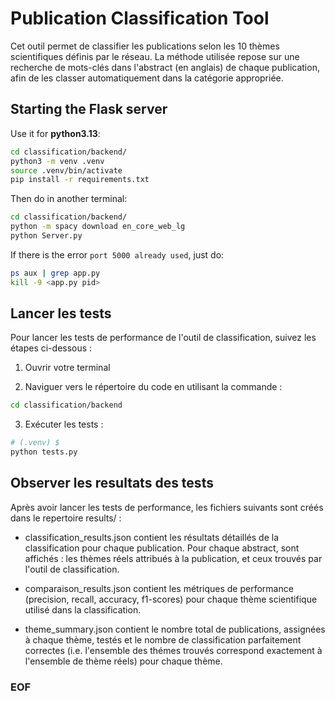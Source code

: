 # Publication Classification Tool

Cet outil permet de classifier les publications selon les 10 thèmes scientifiques définis par le réseau.
La méthode utilisée repose sur une recherche de mots-clés dans l'abstract (en anglais) de chaque publication, afin de les classer automatiquement dans la catégorie appropriée.

## Starting the Flask server

Use it for **python3.13**:

```bash
cd classification/backend/
python3 -m venv .venv
source .venv/bin/activate
pip install -r requirements.txt
```

Then do in another terminal:

```bash
cd classification/backend/
python -m spacy download en_core_web_lg
python Server.py
```

If there is the error ``port 5000 already used``, just do:

```bash
ps aux | grep app.py
kill -9 <app.py pid>
```

## Lancer les tests 

Pour lancer les tests de performance de l'outil de classification, suivez les étapes ci-dessous :

1. Ouvrir votre terminal

2. Naviguer vers le répertoire du code en utilisant la commande :

```bash
cd classification/backend
```

3. Exécuter les tests :

```bash
# (.venv) $
python tests.py
```

## Observer les resultats des tests

Après avoir lancer les tests de performance, les fichiers suivants sont créés dans le repertoire results/ : 

- classification_results.json contient les résultats détaillés de la classification pour chaque publication. Pour chaque abstract, sont affichés : les thèmes réels attribués à la publication, et ceux trouvés par l'outil de classification.

- comparaison_results.json contient les métriques de performance (precision, recall, accuracy, f1-scores) pour chaque thème scientifique utilisé dans la classification.

- theme_summary.json contient le nombre total de publications, assignées à chaque thème, testés et le nombre de classification parfaitement correctes (i.e. l'ensemble des thémes trouvés correspond exactement à l'ensemble de thème réels) pour chaque thème.

### EOF

